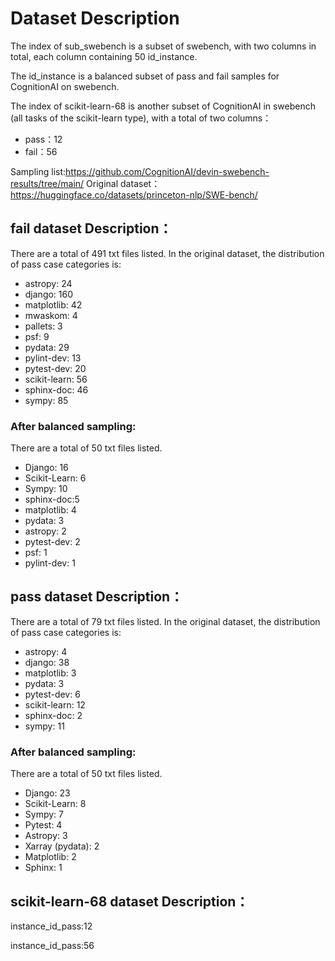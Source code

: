 # Dataset Description

The index of sub_swebench is a subset of swebench, with two columns in total, each column containing 50 id_instance.

The id_instance is a balanced subset of pass and fail samples for CognitionAI on swebench.

The index of  scikit-learn-68 is another subset of CognitionAI in swebench (all tasks of the scikit-learn type), with a total of two columns：

- pass：12 
- fail：56

Sampling list:https://github.com/CognitionAI/devin-swebench-results/tree/main/
Original dataset：https://huggingface.co/datasets/princeton-nlp/SWE-bench/

## fail dataset Description：

There are a total of 491 txt files listed.
In the original dataset, the distribution of pass case categories is:

- astropy: 24
- django: 160
- matplotlib: 42
- mwaskom: 4
- pallets: 3
- psf: 9
- pydata: 29
- pylint-dev: 13
- pytest-dev: 20
- scikit-learn: 56
- sphinx-doc: 46
- sympy: 85

### After balanced sampling:

There are a total of 50 txt files listed.

- Django: 16
- Scikit-Learn: 6
- Sympy: 10
- sphinx-doc:5
- matplotlib: 4
- pydata: 3
- astropy: 2
- pytest-dev: 2
- psf: 1
- pylint-dev: 1



## pass dataset Description：



There are a total of 79 txt files listed.
In the original dataset, the distribution of pass case categories is:

- astropy: 4
- django: 38
- matplotlib: 3
- pydata: 3
- pytest-dev: 6
- scikit-learn: 12
- sphinx-doc: 2
- sympy: 11

### After balanced sampling:

There are a total of 50 txt files listed.

- Django: 23
- Scikit-Learn: 8
- Sympy: 7
- Pytest: 4
- Astropy: 3
- Xarray (pydata): 2
- Matplotlib: 2
- Sphinx: 1



##  scikit-learn-68 dataset Description：

instance_id_pass:12

instance_id_pass:56
